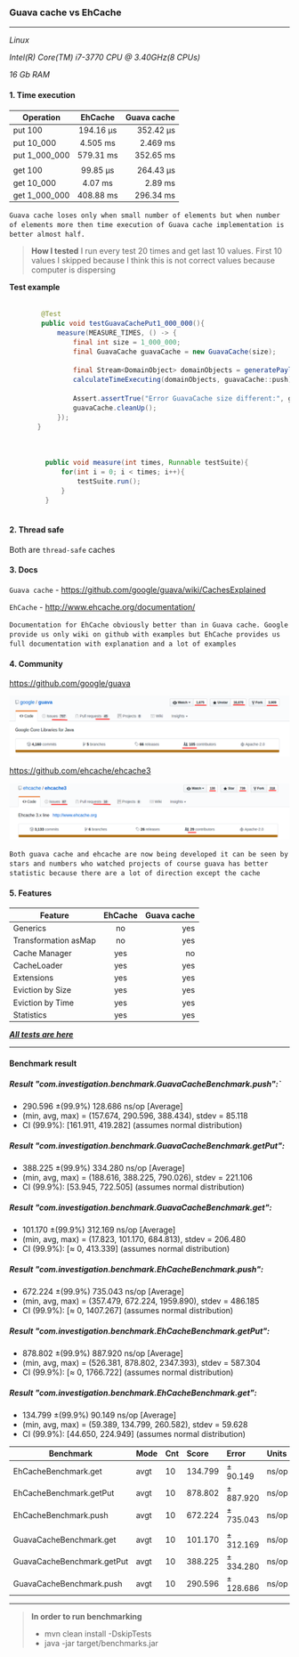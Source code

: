 

### Guava cache vs EhCache

---

*_Linux_*

*_Intel(R) Core(TM) i7-3770 CPU @ 3.40GHz(8 CPUs)_*

*_16 Gb RAM_*


#### 1. Time execution

| Operation     |    EhCache    |   Guava cache  |                                            
| ------------- |:-------------:| --------------:| 
| put 100       |   194.16 μs   |   352.42 μs    |
| put 10_000    |   4.505 ms    |   2.469 ms     |
| put 1_000_000 |   579.31 ms   |   352.65 ms    |
|				|				|				 |
| get 100		|	99.85 μs	|	264.43 μs    |
| get 10_000    |   4.07 ms     |   2.89 ms      |
| get 1_000_000 |   408.88 ms   |   296.34 ms    |


`Guava cache loses only when small number of elements
but when number of elements more then
time execution of Guava cache implementation is better almost half.`

> **How I tested**
> I run every test 20 times and get last 10 values. First 10 values I skipped because I think
> this is not correct values because computer is dispersing

**Test example**
```java
	
        @Test
        public void testGuavaCachePut1_000_000(){
            measure(MEASURE_TIMES, () -> {
                final int size = 1_000_000;
                final GuavaCache guavaCache = new GuavaCache(size);

                final Stream<DomainObject> domainObjects = generatePayload(size);
                calculateTimeExecuting(domainObjects, guavaCache::push);

                Assert.assertTrue("Error GuavaCache size different:", guavaCache.size() == size);
                guavaCache.cleanUp();
            });
       }
	
```

```java

         public void measure(int times, Runnable testSuite){
             for(int i = 0; i < times; i++){
                 testSuite.run();
             }
         }
	
```

#### 2. Thread safe

Both are `thread-safe` caches

#### 3. Docs

`Guava cache` - https://github.com/google/guava/wiki/CachesExplained

`EhCache` -     http://www.ehcache.org/documentation/

`Documentation for EhCache obviously better than in Guava cache.
Google provide us only wiki on github with examples
but EhCache provides us full documentation with explanation and a lot of examples`

#### 4. Community

https://github.com/google/guava

![alt text](images/guava_github.png)

https://github.com/ehcache/ehcache3

![alt text](images/ehcache_github.png)

`Both guava cache and ehcache are now being developed
it can be seen by stars and numbers who watched projects
of course guava has better statistic because there are a lot of direction except the cache`

#### 5. Features

| Feature                |    EhCache    |   Guava cache  | 
| -----------------------|:-------------:| --------------:|
| Generics               |      no       |      yes       |
| Transformation asMap   |      no       |      yes       |
| Cache Manager          |      yes      |      no        |
| CacheLoader            |      yes      |      yes       |
| Extensions             |      yes      |      yes       |
| Eviction by Size       |      yes      |      yes       |
| Eviction by Time       |      yes      |      yes       | 
| Statistics             |      yes      |      yes       |



[***All tests are here***](src/test/java/com/investigation/caches/)

---

#### Benchmark result

##### Result "com.investigation.benchmark.GuavaCacheBenchmark.push":`
 - 290.596 ±(99.9%) 128.686 ns/op [Average]
 - (min, avg, max) = (157.674, 290.596, 388.434), stdev = 85.118
 - CI (99.9%): [161.911, 419.282] (assumes normal distribution)

##### Result "com.investigation.benchmark.GuavaCacheBenchmark.getPut":
 - 388.225 ±(99.9%) 334.280 ns/op [Average]
 - (min, avg, max) = (188.616, 388.225, 790.026), stdev = 221.106
 - CI (99.9%): [53.945, 722.505] (assumes normal distribution)

##### Result "com.investigation.benchmark.GuavaCacheBenchmark.get":
 - 101.170 ±(99.9%) 312.169 ns/op [Average]
 - (min, avg, max) = (17.823, 101.170, 684.813), stdev = 206.480
 - CI (99.9%): [≈ 0, 413.339] (assumes normal distribution)


##### Result "com.investigation.benchmark.EhCacheBenchmark.push":
 - 672.224 ±(99.9%) 735.043 ns/op [Average]
 - (min, avg, max) = (357.479, 672.224, 1959.890), stdev = 486.185
 - CI (99.9%): [≈ 0, 1407.267] (assumes normal distribution)

##### Result "com.investigation.benchmark.EhCacheBenchmark.getPut":
 - 878.802 ±(99.9%) 887.920 ns/op [Average]
 - (min, avg, max) = (526.381, 878.802, 2347.393), stdev = 587.304
 - CI (99.9%): [≈ 0, 1766.722] (assumes normal distribution)

##### Result "com.investigation.benchmark.EhCacheBenchmark.get":
 - 134.799 ±(99.9%) 90.149 ns/op [Average]
 - (min, avg, max) = (59.389, 134.799, 260.582), stdev = 59.628
 - CI (99.9%): [44.650, 224.949] (assumes normal distribution)


| Benchmark                 |  Mode | Cnt |  Score  |  Error    | Units |
|---------------------------|:------|:----|:--------|:----------|:------|
| EhCacheBenchmark.get      |  avgt | 10  | 134.799 | ± 90.149  | ns/op |
| EhCacheBenchmark.getPut   |  avgt | 10  | 878.802 | ± 887.920 | ns/op |
| EhCacheBenchmark.push     |  avgt | 10  | 672.224 | ± 735.043 | ns/op |
|                           |       |     |         |           |       |
| GuavaCacheBenchmark.get   |  avgt | 10  | 101.170 | ± 312.169 | ns/op |
| GuavaCacheBenchmark.getPut|  avgt | 10  | 388.225 | ± 334.280 | ns/op |
| GuavaCacheBenchmark.push  |  avgt | 10  | 290.596 | ± 128.686 | ns/op |


---
> **In order to run benchmarking**
> - mvn clean install -DskipTests
> - java -jar target/benchmarks.jar